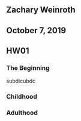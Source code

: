## Zachary Weinroth
## October 7, 2019
## HW01

### The Beginning
subdicubdc

### Childhood


### Adulthood